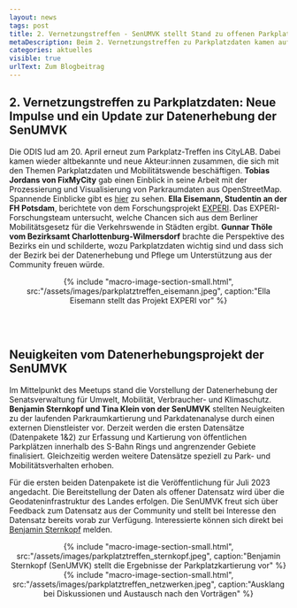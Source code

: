 ```yaml
---
layout: news
tags: post
title: 2. Vernetzungstreffen - SenUMVK stellt Stand zu offenen Parkplatzdaten vor
metaDescription: Beim 2. Vernetzungstreffen zu Parkplatzdaten kamen auf Einladung der ODIS wieder bekannte und neue interessierte Vetreter:innen aus Verwaltung, Community und Wissenschaft im CityLAB Berlin zusammen. Neben spannenden Impulsvorträgen stand die Vorstellung der Datenerhebung zu Parkplatzdaten und Mobilitätsverhalten der SenUMVK im Fokus des Meetups.
categories: aktuelles
visible: true
urlText: Zum Blogbeitrag
---
```


## 2. Vernetzungstreffen zu Parkplatzdaten: Neue Impulse und ein Update zur Datenerhebung der SenUMVK

Die ODIS lud am 20. April erneut zum Parkplatz-Treffen ins CityLAB. Dabei kamen wieder altbekannte und neue Akteur:innen zusammen, die sich mit den Themen Parkplatzdaten und Mobilitätswende beschäftigen.
**Tobias Jordans von FixMyCity** gab einen Einblick in seine Arbeit mit der Prozessierung und Visualisierung von Parkraumdaten aus OpenStreetMap. Spannende Einblicke gibt es [hier](https://radverkehrsatlas.de/regionen/parkraum) zu sehen. **Ella Eisemann, Studentin an der FH Potsdam**, berichtete von dem Forschungsprojekt [EXPERI](https://www.experi-forschung.de/). Das EXPERI-Forschungsteam untersucht, welche Chancen sich aus dem Berliner Mobilitätsgesetz für die Verkehrswende in Städten ergibt. **Gunnar Thöle vom Bezirksamt Charlottenburg-Wilmersdorf** brachte die Perspektive des Bezirks ein und schilderte, wozu Parkplatzdaten wichtig sind und dass sich der Bezirk bei der Datenerhebung und Pflege um Unterstützung aus der Community freuen würde.

<center>
{% include "macro-image-section-small.html", src:"/assets/images/parkplatztreffen_eisemann.jpeg", caption:"Ella Eisemann stellt das Projekt EXPERI vor" %}
</center>

<br><br>

## Neuigkeiten vom Datenerhebungsprojekt der SenUMVK

Im Mittelpunkt des Meetups stand die Vorstellung der Datenerhebung der Senatsverwaltung für Umwelt, Mobilität, Verbraucher- und Klimaschutz. **Benjamin Sternkopf und Tina Klein von der SenUMVK** stellten Neuigkeiten zu der laufenden Parkraumkartierung und Parkdatenanalyse durch einen externen Dienstleister vor. Derzeit werden die ersten Datensätze (Datenpakete 1&2) zur Erfassung und Kartierung von öffentlichen Parkplätzen innerhalb des S-Bahn Rings und angrenzender Gebiete finalisiert. Gleichzeitig werden weitere Datensätze speziell zu Park- und Mobilitätsverhalten erhoben.

Für die ersten beiden Datenpakete ist die Veröffentlichung für Juli 2023 angedacht. Die Bereitstellung der Daten als offener Datensatz wird über die Geodateninfrastruktur des Landes erfolgen. Die SenUMVK freut sich über Feedback zum Datensatz aus der Community und stellt bei Interesse den Datensatz bereits vorab zur Verfügung. Interessierte können sich direkt bei [Benjamin Sternkopf](mailto:benjamin.sternkopf@senumvk.berlin.de) melden.

<center>
{% include "macro-image-section-small.html", src:"/assets/images/parkplatztreffen_sternkopf.jpeg", caption:"Benjamin Sternkopf (SenUMVK) stellt die Ergebnisse der Parkplatzkartierung vor" %}
</center>
<center>
{% include "macro-image-section-small.html", src:"/assets/images/parkplatztreffen_netzwerken.jpeg", caption:"Ausklang bei Diskussionen und Austausch nach den Vorträgen" %}
</center>

<br><br>
